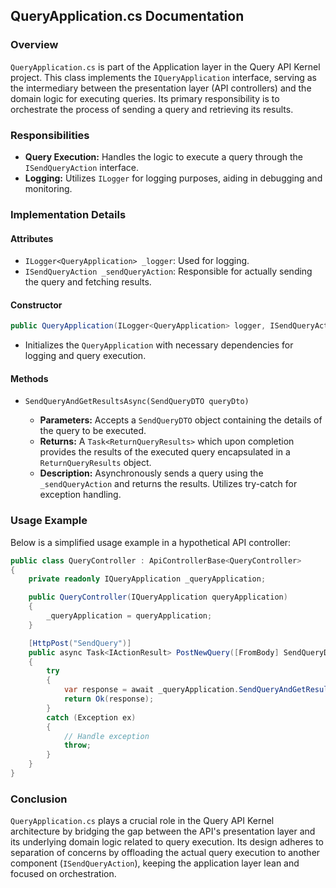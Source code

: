 ## **QueryApplication.cs Documentation**

### Overview

`QueryApplication.cs` is part of the Application layer in the Query API Kernel project. This class implements the `IQueryApplication` interface, serving as the intermediary between the presentation layer (API controllers) and the domain logic for executing queries. Its primary responsibility is to orchestrate the process of sending a query and retrieving its results.

### Responsibilities

- **Query Execution:** Handles the logic to execute a query through the `ISendQueryAction` interface.
- **Logging:** Utilizes `ILogger` for logging purposes, aiding in debugging and monitoring.

### Implementation Details

#### Attributes

- `ILogger<QueryApplication> _logger`: Used for logging.
- `ISendQueryAction _sendQueryAction`: Responsible for actually sending the query and fetching results.

#### Constructor

```csharp
public QueryApplication(ILogger<QueryApplication> logger, ISendQueryAction sendQueryAction)
```

- Initializes the `QueryApplication` with necessary dependencies for logging and query execution.

#### Methods

- `SendQueryAndGetResultsAsync(SendQueryDTO queryDto)`

  - **Parameters:** Accepts a `SendQueryDTO` object containing the details of the query to be executed.
  - **Returns:** A `Task<ReturnQueryResults>` which upon completion provides the results of the executed query encapsulated in a `ReturnQueryResults` object.
  - **Description:** Asynchronously sends a query using the `_sendQueryAction` and returns the results. Utilizes try-catch for exception handling.

### Usage Example

Below is a simplified usage example in a hypothetical API controller:

```csharp
public class QueryController : ApiControllerBase<QueryController>
{
    private readonly IQueryApplication _queryApplication;

    public QueryController(IQueryApplication queryApplication)
    {
        _queryApplication = queryApplication;
    }

    [HttpPost("SendQuery")]
    public async Task<IActionResult> PostNewQuery([FromBody] SendQueryDTO sendQueryDTO)
    {
        try
        {
            var response = await _queryApplication.SendQueryAndGetResultsAsync(sendQueryDTO);
            return Ok(response);
        }
        catch (Exception ex)
        {
            // Handle exception
            throw;
        }
    }
}
```

### Conclusion

`QueryApplication.cs` plays a crucial role in the Query API Kernel architecture by bridging the gap between the API's presentation layer and its underlying domain logic related to query execution. Its design adheres to separation of concerns by offloading the actual query execution to another component (`ISendQueryAction`), keeping the application layer lean and focused on orchestration.
